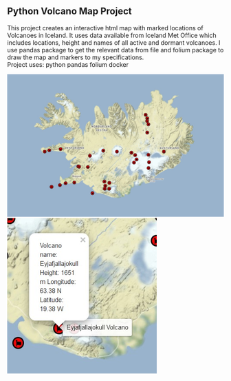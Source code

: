 <h2>Python Volcano Map Project</h2>

This project creates an interactive html map with marked locations of Volcanoes in Iceland.
It uses data available from Iceland Met Office which includes locations, height and names 
of all active and dormant volcanoes. 
I use pandas package to get the relevant data from file and folium package to draw the map
and markers to my specifications.
<br>
Project uses:
	 python
	 pandas
	 folium
	 docker
	 
![map](map.jpg?raw=true "Map")
![map_hover](map_hover.jpg?raw=true "When mouse hover")


